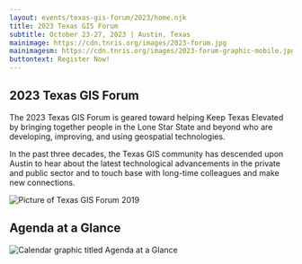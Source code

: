 ```yaml
---
layout: events/texas-gis-forum/2023/home.njk
title: 2023 Texas GIS Forum
subtitle: October 23-27, 2023 | Austin, Texas
mainimage: https://cdn.tnris.org/images/2023-forum.jpg
mainimagesm: https://cdn.tnris.org/images/2023-forum-graphic-mobile.jpg
buttontext: Register Now!
---
```


<head>
<link rel="preconnect" href="https://fonts.googleapis.com">
<link rel="preconnect" href="https://fonts.gstatic.com" crossorigin>
<link href="https://fonts.googleapis.com/css2?family=DM+Sans:ital,wght@0,400;0,500;0,700;1,400;1,500;1,700&display=swap" rel="stylesheet">
</head>
<section>
  <div class="hero">
    <div class="intro">
      <h1 class="forum-2022-h1">2023 Texas GIS Forum</h1>
      <p class="lead">The 2023 Texas GIS Forum is geared toward helping Keep Texas Elevated by bringing together people in the Lone Star State and beyond who are developing, improving, and using geospatial technologies.</p>
      <p>In the past three decades, the Texas GIS community has descended upon Austin to hear about the latest technological advancements in the private and public sector and to touch base with long-time colleagues and make new connections.</p>
    </div>
    <div class="intro">
      <img class="forum-content" src="https://cdn.tnris.org/images/forum-picture-collage.jpg" alt="Picture of Texas GIS Forum 2019">
    </div>
  </div>
  <div class="intro">
      <h1 class="forum-2022-h1">Agenda at a Glance</h1>
      <img class="forum-content" src="https://cdn.tnris.org/images/2023-forum-agenda-glance.png" alt="Calendar graphic titled Agenda at a Glance">
    </div>
</section>
